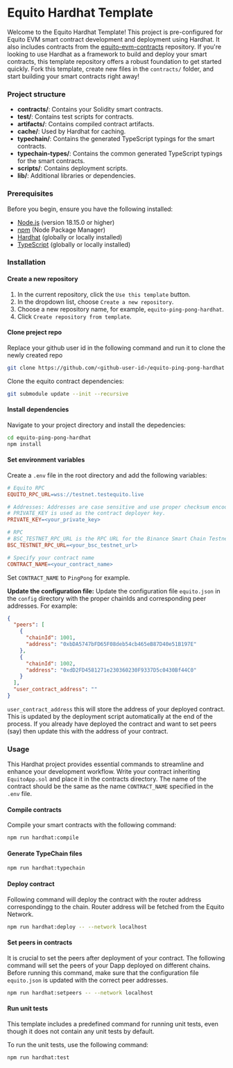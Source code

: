 # Equito Hardhat Template

Welcome to the Equito Hardhat Template! This project is pre-configured for Equito EVM smart contract development and deployment using Hardhat. It also includes contracts from the [equito-evm-contracts](https://github.com/equito-network/equito-evm-contracts) repository. If you're looking to use Hardhat as a framework to build and deploy your smart contracts, this template repository offers a robust foundation to get started quickly. Fork this template, create new files in the `contracts/` folder, and start building your smart contracts right away!

### Project structure

- **contracts/**: Contains your Solidity smart contracts.
- **test/**: Contains test scripts for contracts.
- **artifacts/**: Contains compiled contract artifacts.
- **cache/**: Used by Hardhat for caching.
- **typechain/**: Contains the generated TypeScript typings for the smart contracts.
- **typechain-types/**: Contains the common generated TypeScript typings for the smart contracts.
- **scripts/**: Contains deployment scripts.
- **lib/**: Additional libraries or dependencies.

### Prerequisites

Before you begin, ensure you have the following installed:

- [Node.js](https://nodejs.org/en) (version 18.15.0 or higher)
- [npm](https://www.npmjs.com) (Node Package Manager)
- [Hardhat](https://hardhat.org) (globally or locally installed)
- [TypeScript](https://www.typescriptlang.org/) (globally or locally installed)

### Installation

#### Create a new repository

1. In the current repository, click the `Use this template` button.
2. In the dropdown list, choose `Create a new repository`.
3. Choose a new repository name, for example, `equito-ping-pong-hardhat`.
4. Click `Create repository from template`.

#### Clone preject repo

Replace your github user id in the following command and run it to clone the newly created repo

```bash
git clone https://github.com/<github-user-id>/equito-ping-pong-hardhat.git
```

Clone the equito contract dependencies:

```bash
git submodule update --init --recursive
```

#### Install dependencies

Navigate to your project directory and install the depedencies:

```bash
cd equito-ping-pong-hardhat
npm install
```

#### Set environment variables

Create a `.env` file in the root directory and add the following variables:

```makefile
# Equito RPC
EQUITO_RPC_URL=wss://testnet.testequito.live

# Addresses: Addresses are case sensitive and use proper checksum encoded addresses.
# PRIVATE_KEY is used as the contract deployer key.
PRIVATE_KEY=<your_private_key>

# RPC
# BSC_TESTNET_RPC_URL is the RPC URL for the Binance Smart Chain Testnet network.
BSC_TESTNET_RPC_URL=<your_bsc_testnet_url>

# Specify your contract name
CONTRACT_NAME=<your_contract_name>
```

Set `CONTRACT_NAME` to `PingPong` for example.

**Update the configuration file:**
Update the configuration file `equito.json` in the `config` directory with the proper chainIds and corresponding peer addresses. For example:

```json
{
  "peers": [
    {
      "chainId": 1001,
      "address": "0xbDA5747bFD65F08deb54cb465eB87D40e51B197E"
    },
    {
      "chainId": 1002,
      "address": "0xdD2FD4581271e230360230F9337D5c0430Bf44C0"
    }
  ],
  "user_contract_address": ""
}
```

`user_contract_address` this will store the address of your deployed contract. This is updated by the deployment script automatically at the end of the process. If you already have deployed the contract and want to set peers (say) then update this with the address of your contract.

### Usage

This Hardhat project provides essential commands to streamline and enhance your development workflow. Write your contract inheriting `EquitoApp.sol` and place it in the contracts directory. The name of the contract should be the same as the name `CONTRACT_NAME` specified in the `.env` file.

#### Compile contracts

Compile your smart contracts with the following command:

```bash
npm run hardhat:compile
```

#### Generate TypeChain files

```bash
npm run hardhat:typechain
```

#### Deploy contract

Following command will deploy the contract with the router address correspondingg to the chain. Router address will be fetched from the Equito Network.

```bash
npm run hardhat:deploy -- --network localhost
```

#### Set peers in contracts

It is crucial to set the peers after deployment of your contract. The following command will set the peers of your Dapp deployed on different chains. Before running this command, make sure that the configuration file `equito.json` is updated with the correct peer addresses.

```bash
npm run hardhat:setpeers -- --network localhost
```

#### Run unit tests

This template includes a predefined command for running unit tests, even though it does not contain any unit tests by default.

To run the unit tests, use the following command:

```bash
npm run hardhat:test
```
